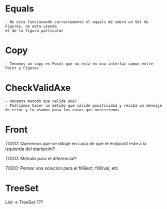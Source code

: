 # Equals
    - No esta funcionando correctamente el equals de sobre un Set de Figures, no esta usando
    el de la figura particular

# Copy
    - Tenemos un copy en Point que no esta en una interfaz comun entre Point y Figures

# CheckValidAxe
    - Hacemos metodo que valide axe?
    - Podriamos hacer un metodo que valide positividad y reciba un mensaje de error y lo usamos pasa los casos que necesitemos
    
# Front
*TODO:* Queremos que se dibuje en caso de que el endpoint este a la izquierda del startpoint?

*TODO:* Metodo para el diferencial?

*TODO:* Pensar una solucion para el fillRect, fillOval, etc

# TreeSet

List -> TreeSet ???


